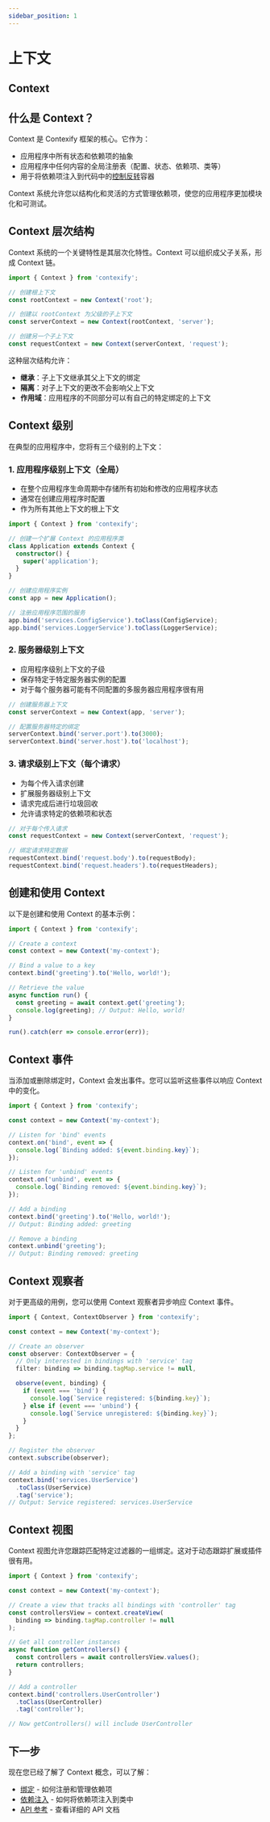 ```yaml
---
sidebar_position: 1
---
```


# 上下文
## Context

## 什么是 Context？

Context 是 Contexify 框架的核心。它作为：

- 应用程序中所有状态和依赖项的抽象
- 应用程序中任何内容的全局注册表（配置、状态、依赖项、类等）
- 用于将依赖项注入到代码中的[控制反转](https://zh.wikipedia.org/wiki/%E6%8E%A7%E5%88%B6%E5%8F%8D%E8%BD%AC)容器

Context 系统允许您以结构化和灵活的方式管理依赖项，使您的应用程序更加模块化和可测试。

## Context 层次结构

Context 系统的一个关键特性是其层次化特性。Context 可以组织成父子关系，形成 Context 链。

```typescript
import { Context } from 'contexify';

// 创建根上下文
const rootContext = new Context('root');

// 创建以 rootContext 为父级的子上下文
const serverContext = new Context(rootContext, 'server');

// 创建另一个子上下文
const requestContext = new Context(serverContext, 'request');
```

这种层次结构允许：

- **继承**：子上下文继承其父上下文的绑定
- **隔离**：对子上下文的更改不会影响父上下文
- **作用域**：应用程序的不同部分可以有自己的特定绑定的上下文

## Context 级别

在典型的应用程序中，您将有三个级别的上下文：

### 1. 应用程序级别上下文（全局）

- 在整个应用程序生命周期中存储所有初始和修改的应用程序状态
- 通常在创建应用程序时配置
- 作为所有其他上下文的根上下文

```typescript
import { Context } from 'contexify';

// 创建一个扩展 Context 的应用程序类
class Application extends Context {
  constructor() {
    super('application');
  }
}

// 创建应用程序实例
const app = new Application();

// 注册应用程序范围的服务
app.bind('services.ConfigService').toClass(ConfigService);
app.bind('services.LoggerService').toClass(LoggerService);
```

### 2. 服务器级别上下文

- 应用程序级别上下文的子级
- 保存特定于特定服务器实例的配置
- 对于每个服务器可能有不同配置的多服务器应用程序很有用

```typescript
// 创建服务器上下文
const serverContext = new Context(app, 'server');

// 配置服务器特定的绑定
serverContext.bind('server.port').to(3000);
serverContext.bind('server.host').to('localhost');
```

### 3. 请求级别上下文（每个请求）

- 为每个传入请求创建
- 扩展服务器级别上下文
- 请求完成后进行垃圾回收
- 允许请求特定的依赖项和状态

```typescript
// 对于每个传入请求
const requestContext = new Context(serverContext, 'request');

// 绑定请求特定数据
requestContext.bind('request.body').to(requestBody);
requestContext.bind('request.headers').to(requestHeaders);
```

## 创建和使用 Context

以下是创建和使用 Context 的基本示例：

```typescript
import { Context } from 'contexify';

// Create a context
const context = new Context('my-context');

// Bind a value to a key
context.bind('greeting').to('Hello, world!');

// Retrieve the value
async function run() {
  const greeting = await context.get('greeting');
  console.log(greeting); // Output: Hello, world!
}

run().catch(err => console.error(err));
```

## Context 事件

当添加或删除绑定时，Context 会发出事件。您可以监听这些事件以响应 Context 中的变化。

```typescript
import { Context } from 'contexify';

const context = new Context('my-context');

// Listen for 'bind' events
context.on('bind', event => {
  console.log(`Binding added: ${event.binding.key}`);
});

// Listen for 'unbind' events
context.on('unbind', event => {
  console.log(`Binding removed: ${event.binding.key}`);
});

// Add a binding
context.bind('greeting').to('Hello, world!');
// Output: Binding added: greeting

// Remove a binding
context.unbind('greeting');
// Output: Binding removed: greeting
```

## Context 观察者

对于更高级的用例，您可以使用 Context 观察者异步响应 Context 事件。

```typescript
import { Context, ContextObserver } from 'contexify';

const context = new Context('my-context');

// Create an observer
const observer: ContextObserver = {
  // Only interested in bindings with 'service' tag
  filter: binding => binding.tagMap.service != null,

  observe(event, binding) {
    if (event === 'bind') {
      console.log(`Service registered: ${binding.key}`);
    } else if (event === 'unbind') {
      console.log(`Service unregistered: ${binding.key}`);
    }
  }
};

// Register the observer
context.subscribe(observer);

// Add a binding with 'service' tag
context.bind('services.UserService')
  .toClass(UserService)
  .tag('service');
// Output: Service registered: services.UserService
```

## Context 视图

Context 视图允许您跟踪匹配特定过滤器的一组绑定。这对于动态跟踪扩展或插件很有用。

```typescript
import { Context } from 'contexify';

const context = new Context('my-context');

// Create a view that tracks all bindings with 'controller' tag
const controllersView = context.createView(
  binding => binding.tagMap.controller != null
);

// Get all controller instances
async function getControllers() {
  const controllers = await controllersView.values();
  return controllers;
}

// Add a controller
context.bind('controllers.UserController')
  .toClass(UserController)
  .tag('controller');

// Now getControllers() will include UserController
```

## 下一步

现在您已经了解了 Context 概念，可以了解：

- [绑定](./binding) - 如何注册和管理依赖项
- [依赖注入](./dependency-injection) - 如何将依赖项注入到类中
- [API 参考](../api) - 查看详细的 API 文档
